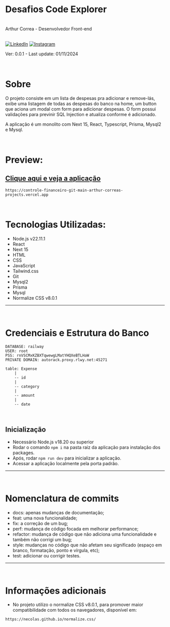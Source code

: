 <div markdown="1">

# Desafios Code Explorer

<br>
Arthur Correa - Desenvolvedor Front-end
<br><br>

[![LinkedIn](https://img.shields.io/badge/LinkedIn-000?style=for-the-badge&logo=linkedin&logoColor=0E76A8)](https://www.linkedin.com/in/arthurcorream/)
[![Instagram](https://img.shields.io/badge/Instagram-000?style=for-the-badge&logo=instagram)](https://www.instagram.com/arthurcoorrea/)

Ver: 0.0.1 - Last update: 01/11/2024

<br>

</div>

<div markdown="1">

# Sobre

O projeto consiste em um lista de despesas pra adicionar e remove-lás, exibe uma listagem de todas as despesas do banco na home, um button que aciona um modal com form para adicionar despesas.
O form possui validações para previnir SQL Injection e atualiza conforme é adicionado.

A aplicação é um monolito com Next 15, React, Typescript, Prisma, Mysql2 e Mysql.

<br>

# Preview:

## [Clique aqui e veja a aplicação](https://controle-financeiro-git-main-arthur-correas-projects.vercel.app)

~~~
https://controle-financeiro-git-main-arthur-correas-projects.vercel.app
~~~

<br>

# Tecnologias Utilizadas:
- Node.js v22.11.1
- React
- Next 15
- HTML
- CSS
- JavaScript
- Tailwind.css
- Git
- Mysql2
- Prisma
- Mysql
- Normalize CSS v8.0.1
---------

<br>

# Credenciais e Estrutura do Banco

~~~
DATABASE: railway
USER: root
PSS: rnVSCMxKZBXTqwewgLMatYHQXeBTLHaW
PRIVATE DOMAIN: autorack.proxy.rlwy.net:45271
~~~

~~~
table: Expense
    |
    -- id
    |
    -- category
    |
    -- amount
    |
    -- date
~~~

<br>

Inicialização
---------
- Necessário Node.js v18.20 ou superior
- Rodar o comando `npm i` na pasta raiz da aplicação para instalação dos packages.
- Após, rodar `npm run dev` para inicializar a aplicação.
- Acessar a aplicação localmente pela porta padrão.
---------
<br>

# Nomenclatura de commits
- docs: apenas mudanças de documentação;
- feat: uma nova funcionalidade;
- fix: a correção de um bug;
- perf: mudança de código focada em melhorar performance;
- refactor: mudança de código que não adiciona uma funcionalidade e também não corrigi um bug;
- style: mudanças no código que não afetam seu significado (espaço em branco, formatação, ponto e vírgula, etc);
- test: adicionar ou corrigir testes.
  
---------

<br>

# Informações adicionais

- No projeto utilizo o normalize CSS v8.0.1, para promover maior compatibilidade com todos os navegadores, disponível em:
~~~
https://necolas.github.io/normalize.css/
~~~
